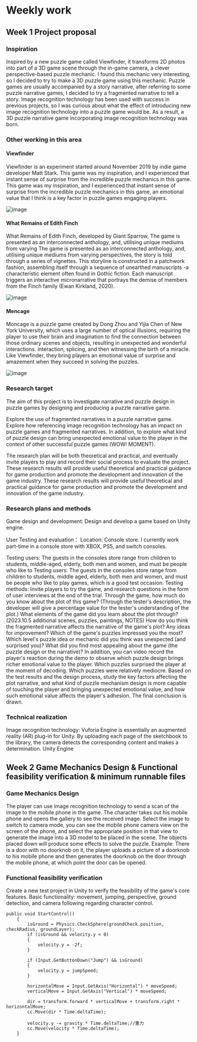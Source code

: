 # Weekly work
## Week 1 Project proposal
### Inspiration
Inspired by a new puzzle game called Viewfinder, it transforms 2D photos into part of a 3D game scene through the in-game camera, a clever perspective-based puzzle mechanic. I found this mechanic very interesting, so I decided to try to make a 3D puzzle game using this mechanic. Puzzle games are usually accompanied by a story narrative, after referring to some puzzle narrative games, I decided to try a fragmented narrative to tell a story. Image recognition technology has been used with success in previous projects, so I was curious about what the effect of introducing new image recognition technology into a puzzle game would be. As a result, a 3D puzzle narrative game incorporating image recognition technology was born.

### Other working in this area
#### Viewfinder
Viewfinder is an experiment started around November 2019 by indie game developer Matt Stark. This game was my inspiration, and I experienced that instant sense of surprise from the incredible puzzle mechanics in this game. This game was my inspiration, and I experienced that instant sense of surprise from the incredible puzzle mechanics in this game, an emotional value that I think is a key factor in puzzle games engaging players.

![image](https://github.com/Yyyoung6699/Karl-s-Sketchbook/assets/116611898/f3cfdcd3-0eab-44d9-90b3-53165a3bf140)

#### What Remains of Edith Finch
What Remains of Edith Finch, developed by Giant Sparrow, The game is presented as an interconnected anthology, and, utilising unique mediums from varying The game is presented as an interconnected anthology, and, utilising unique mediums from varying perspectives, the story is told through a series of vignettes. This storyline is constructed in a patchwork fashion, assembling itself through a sequence of unearthed manuscripts -a characteristic element often found in Gothic fiction. Each manuscript triggers an interactive micronarrative that portrays the demise of members from the Finch family (Ewan Kirkland, 2020).

![image](https://github.com/Yyyoung6699/Karl-s-Sketchbook/assets/116611898/79cda20f-71ca-4a8d-97c2-4be3cf700409)

#### Mencage
Moncage is a puzzle game created by Dong Zhou and Yijia Chen of New York University, which uses a large number of optical illusions, requiring the player to use their brain and imagination to find the connection between those ordinary scenes and objects, resulting in unexpected and wonderful interactions. interaction, splicing, and then witnessing the birth of a miracle. Like Viewfinder, they bring players an emotional value of surprise and amazement when they succeed in solving the puzzles.

![image](https://github.com/Yyyoung6699/Karl-s-Sketchbook/assets/116611898/120c780e-8f26-452c-b2ee-6fbdbc6800b1)

### Research target
The aim of this project is to investigate narrative and puzzle design in puzzle games by designing and producing a puzzle narrative game.

Explore the use of fragmented narratives in a puzzle narrative game. Explore how referencing image recognition technology has an impact on puzzle games and fragmented narratives. In addition, to explore what kind of puzzle design can bring unexpected emotional value to the player in the context of other successful puzzle games (WOW! MOMENT).

The research plan will be both theoretical and practical, and eventually invite players to play and record their social process to evaluate the project.  These research results will provide useful theoretical and practical guidance for game production and promote the development and innovation of the game industry. These research results will provide useful theoretical and practical guidance for game production and promote the development and innovation of the game industry.

### Research plans and methods
Game design and development: Design and develop a game based on Unity engine.

User Testing and evaluation：
Location: Console store. I currently work part-time in a console store with XBOX, PS5, and switch consoles. 

Testing users: The guests in the consoles store range from children to students, middle-aged, elderly, both men and women, and must be people who like to Testing users: The guests in the consoles store range from children to students, middle aged, elderly, both men and women, and must be people who like to play games, which is a good test occasion. 
Testing methods: Invite players to try the game, and research questions in the form of user interviews at the end of the trial.
Through the game, how much do you know about the plot of this game? (Through the tester's description, the developer will give a percentage value for the tester's understanding of the plot.)
What elements of the game did you learn about the plot through? (2023.10.5 additional scenes, puzzles, paintings, NOTES)
How do you think the fragmented narrative affects the narrative of the game's plot? Any ideas for improvement?
Which of the game's puzzles impressed you the most? Which level's puzzle idea or mechanic did you think was unexpected (and surprised you)?
What did you find most appealing about the game (the puzzle design or the narrative)?
In addition, you can video record the player's reaction during the demo to observe which puzzle design brings richer emotional value to the player. Which puzzles surprised the player at the moment of decoding. Which puzzles were relatively mediocre.
Based on the test results and the design process, study the key factors affecting the plot narrative, and what kind of puzzle mechanism design is more capable of touching the player and bringing unexpected emotional value, and how such emotional value affects the player's adhesion. The final conclusion is drawn.

### Technical realization
Image recognition technology: Vuforia Engine is essentially an augmented reality (AR) plug-in for Unity. By uploading each page of the sketchbook to the library, the camera detects the corresponding content and makes a determination.
Unity Engine

## Week 2 Game Mechanics Design & Functional feasibility verification & minimum runnable files
### Game Mechanics Design
The player can use image recognition technology to send a scan of the image to the mobile phone in the game. The character takes out his mobile phone and opens the gallery to see the received image. Select the image to switch to camera mode, you can see the mobile phone camera view on the screen of the phone, and select the appropriate position in that view to generate the image into a 3D model to be placed in the scene. The objects placed down will produce some effects to solve the puzzle.
Example: There is a door with no doorknob on it, the player uploads a picture of a doorknob to his mobile phone and then generates the doorknob on the door through the mobile phone, at which point the door can be opened.

### Functional feasibility verification
Create a new test project in Unity to verify the feasibility of the game's core features.
Basic functionality: movement, jumping, perspective, ground detection, and camera following regarding character control.
```
public void StartControl()
    {
        isGround = Physics.CheckSphere(groundCheck.position, checkRadius, groundLayer);
        if (isGround && velocity.y < 0)
        {
            velocity.y = -2f;
        }

        if (Input.GetButtonDown("Jump") && isGround)
        {
            velocity.y = jumpSpeed;
        }

        horizontalMove = Input.GetAxis("Horizontal") * moveSpeed;
        verticalMove = Input.GetAxis("Vertical") * moveSpeed;

        dir = transform.forward * verticalMove + transform.right * horizontalMove;
        cc.Move(dir * Time.deltaTime);

        velocity.y -= gravity * Time.deltaTime;//重力
        cc.Move(velocity * Time.deltaTime);
    }
```


